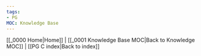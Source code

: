 ```yaml
---
tags: 
- PG
MOC: Knowledge Base
---
```

[[_0000 Home|Home]] | [[_0001 Knowledge Base MOC|Back to Knowledge MOC]] | [[PG C index|Back to index]]
